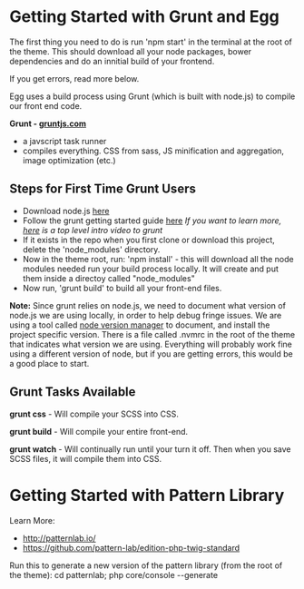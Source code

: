 # Getting Started with Grunt and Egg

The first thing you need to do is run 'npm start' in the terminal at the root of the theme. This should download all your node packages, bower dependencies and do an innitial build of your frontend.

If you get errors, read more below.


Egg uses a build process using Grunt (which is built with node.js) to compile our front end code.

**Grunt - [gruntjs.com](http://gruntjs.com/)**
* a javscript task runner
* compiles everything. CSS from sass, JS minification and aggregation, image optimization (etc.)


## Steps for First Time Grunt Users

* Download node.js [here](http://nodejs.org/)
* Follow the grunt getting started guide [here](http://gruntjs.com/getting-started ) _If you want to learn more, [here](https://www.youtube.com/watch?v=TMKj0BxzVgw) is a top level intro video to grunt_
* If it exists in the repo when you first clone or download this project, delete the 'node_modules' directory.
* Now in the theme root, run: 'npm install' - this will download all the node modules needed run your build process locally. It will create and put them inside a directoy called "node_modules"
* Now run, 'grunt build' to build all your front-end files. 

**Note:** Since grunt relies on node.js, we need to document what version of node.js we are using locally, in order to help debug fringe issues. We are using a tool called [node version manager](https://github.com/creationix/nvm) to document, and install the project specific version. There is a file called .nvmrc in the root of the theme that indicates what version we are using. Everything will probably work fine using a different version of node, but if you are getting errors, this would be a good place to start.

## Grunt Tasks Available

**grunt css** - Will compile your SCSS into CSS.

**grunt build** - Will compile your entire front-end.

**grunt watch** - Will continually run until your turn it off. Then when you save SCSS files, it will compile them into CSS.


# Getting Started with Pattern Library

Learn More:
* http://patternlab.io/
* https://github.com/pattern-lab/edition-php-twig-standard

Run this to generate a new version of the pattern library (from the root of the theme):
cd patternlab; 
php core/console --generate

